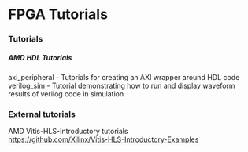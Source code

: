 # FPGA Tutorials 

### Tutorials
##### AMD HDL Tutorials
axi_peripheral - Tutorials for creating an AXI wrapper around HDL code \
verilog_sim - Tutorial demonstrating how to run and display waveform results of verilog code in simulation


### External tutorials
AMD Vitis-HLS-Introductory tutorials \
https://github.com/Xilinx/Vitis-HLS-Introductory-Examples

